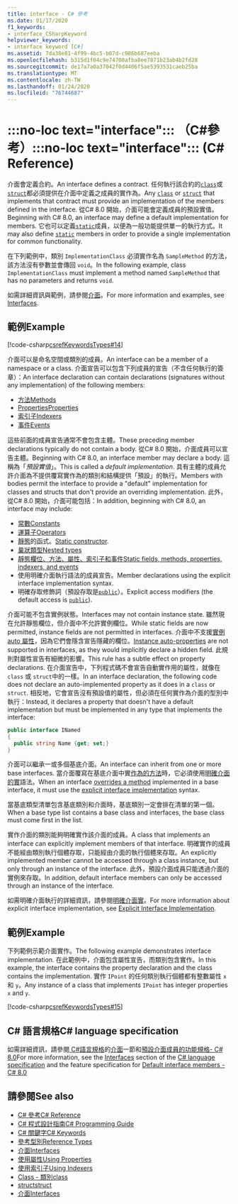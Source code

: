 ```yaml
---
title: interface - C# 參考
ms.date: 01/17/2020
f1_keywords:
- interface_CSharpKeyword
helpviewer_keywords:
- interface keyword [C#]
ms.assetid: 7da38e81-4f99-4bc5-b07d-c986b687eeba
ms.openlocfilehash: b315d1f04c9e74700afba8ee7871b23ab4b2fd28
ms.sourcegitcommit: de17a7a0a37042f0d4406f5ae5393531caeb25ba
ms.translationtype: MT
ms.contentlocale: zh-TW
ms.lasthandoff: 01/24/2020
ms.locfileid: "76744687"
---
```

# <a name="no-loc-textinterface-c-reference"></a><span data-ttu-id="ea976-102">:::no-loc text="interface"::: （C#參考）</span><span class="sxs-lookup"><span data-stu-id="ea976-102">:::no-loc text="interface"::: (C# Reference)</span></span>

<span data-ttu-id="ea976-103">介面會定義合約。</span><span class="sxs-lookup"><span data-stu-id="ea976-103">An interface defines a contract.</span></span> <span data-ttu-id="ea976-104">任何執行該合約的[`class`](class.md)或[`struct`](struct.md)都必須提供在介面中定義之成員的實作為。</span><span class="sxs-lookup"><span data-stu-id="ea976-104">Any [`class`](class.md) or [`struct`](struct.md) that implements that contract must provide an implementation of the members defined in the interface.</span></span> <span data-ttu-id="ea976-105">從C# 8.0 開始，介面可能會定義成員的預設實值。</span><span class="sxs-lookup"><span data-stu-id="ea976-105">Beginning with C# 8.0, an interface may define a default implementation for members.</span></span> <span data-ttu-id="ea976-106">它也可以定義[`static`](static.md)成員，以便為一般功能提供單一的執行方式。</span><span class="sxs-lookup"><span data-stu-id="ea976-106">It may also define [`static`](static.md) members in order to provide a single implementation for common functionality.</span></span>

<span data-ttu-id="ea976-107">在下列範例中，類別 `ImplementationClass` 必須實作名為 `SampleMethod` 的方法，該方法沒有參數並會傳回 `void`。</span><span class="sxs-lookup"><span data-stu-id="ea976-107">In the following example, class `ImplementationClass` must implement a method named `SampleMethod` that has no parameters and returns `void`.</span></span>

<span data-ttu-id="ea976-108">如需詳細資訊與範例，請參閱[介面](../../programming-guide/interfaces/index.md)。</span><span class="sxs-lookup"><span data-stu-id="ea976-108">For more information and examples, see [Interfaces](../../programming-guide/interfaces/index.md).</span></span>

## <a name="example"></a><span data-ttu-id="ea976-109">範例</span><span class="sxs-lookup"><span data-stu-id="ea976-109">Example</span></span>

[!code-csharp[csrefKeywordsTypes#14](~/samples/snippets/csharp/VS_Snippets_VBCSharp/csrefKeywordsTypes/CS/keywordsTypes.cs#14)]

<span data-ttu-id="ea976-110">介面可以是命名空間或類別的成員。</span><span class="sxs-lookup"><span data-stu-id="ea976-110">An interface can be a member of a namespace or a class.</span></span> <span data-ttu-id="ea976-111">介面宣告可以包含下列成員的宣告（不含任何執行的簽章）：</span><span class="sxs-lookup"><span data-stu-id="ea976-111">An interface declaration can contain declarations (signatures without any implementation) of the following members:</span></span>

- [<span data-ttu-id="ea976-112">方法</span><span class="sxs-lookup"><span data-stu-id="ea976-112">Methods</span></span>](../../programming-guide/classes-and-structs/methods.md)
- [<span data-ttu-id="ea976-113">Properties</span><span class="sxs-lookup"><span data-stu-id="ea976-113">Properties</span></span>](../../programming-guide/classes-and-structs/using-properties.md)
- [<span data-ttu-id="ea976-114">索引子</span><span class="sxs-lookup"><span data-stu-id="ea976-114">Indexers</span></span>](../../programming-guide/indexers/using-indexers.md)
- [<span data-ttu-id="ea976-115">事件</span><span class="sxs-lookup"><span data-stu-id="ea976-115">Events</span></span>](event.md)

<span data-ttu-id="ea976-116">這些前面的成員宣告通常不會包含主體。</span><span class="sxs-lookup"><span data-stu-id="ea976-116">These preceding member declarations typically do not contain a body.</span></span> <span data-ttu-id="ea976-117">從C# 8.0 開始，介面成員可以宣告主體。</span><span class="sxs-lookup"><span data-stu-id="ea976-117">Beginning with C# 8.0, an interface member may declare a body.</span></span> <span data-ttu-id="ea976-118">這稱為「*預設實值*」。</span><span class="sxs-lookup"><span data-stu-id="ea976-118">This is called a *default implementation*.</span></span> <span data-ttu-id="ea976-119">具有主體的成員允許介面為不提供覆寫實作為的類別和結構提供「預設」的執行。</span><span class="sxs-lookup"><span data-stu-id="ea976-119">Members with bodies permit the interface to provide a "default" implementation for classes and structs that don't provide an overriding implementation.</span></span> <span data-ttu-id="ea976-120">此外，從C# 8.0 開始，介面可能包括：</span><span class="sxs-lookup"><span data-stu-id="ea976-120">In addition, beginning with C# 8.0, an interface may include:</span></span>

- [<span data-ttu-id="ea976-121">常數</span><span class="sxs-lookup"><span data-stu-id="ea976-121">Constants</span></span>](const.md)
- [<span data-ttu-id="ea976-122">運算子</span><span class="sxs-lookup"><span data-stu-id="ea976-122">Operators</span></span>](../operators/operator-overloading.md)
- <span data-ttu-id="ea976-123">[靜態](../../programming-guide/classes-and-structs/constructors.md#static-constructors)的函式。</span><span class="sxs-lookup"><span data-stu-id="ea976-123">[Static constructor](../../programming-guide/classes-and-structs/constructors.md#static-constructors).</span></span>
- [<span data-ttu-id="ea976-124">巢狀類型</span><span class="sxs-lookup"><span data-stu-id="ea976-124">Nested types</span></span>](../../programming-guide/classes-and-structs/nested-types.md)
- [<span data-ttu-id="ea976-125">靜態欄位、方法、屬性、索引子和事件</span><span class="sxs-lookup"><span data-stu-id="ea976-125">Static fields, methods, properties, indexers, and events</span></span>](static.md)
- <span data-ttu-id="ea976-126">使用明確介面執行語法的成員宣告。</span><span class="sxs-lookup"><span data-stu-id="ea976-126">Member declarations using the explicit interface implementation syntax.</span></span>
- <span data-ttu-id="ea976-127">明確存取修飾詞（預設存取是[`public`](access-modifiers.md)）。</span><span class="sxs-lookup"><span data-stu-id="ea976-127">Explicit access modifiers (the default access is [`public`](access-modifiers.md)).</span></span>

<span data-ttu-id="ea976-128">介面可能不包含實例狀態。</span><span class="sxs-lookup"><span data-stu-id="ea976-128">Interfaces may not contain instance state.</span></span> <span data-ttu-id="ea976-129">雖然現在允許靜態欄位，但介面中不允許實例欄位。</span><span class="sxs-lookup"><span data-stu-id="ea976-129">While static fields are now permitted, instance fields are not permitted in interfaces.</span></span> <span data-ttu-id="ea976-130">介面中不支援[實例 auto 屬性](../../programming-guide/classes-and-structs/auto-implemented-properties.md)，因為它們會隱含宣告隱藏的欄位。</span><span class="sxs-lookup"><span data-stu-id="ea976-130">[Instance auto-properties](../../programming-guide/classes-and-structs/auto-implemented-properties.md) are not supported in interfaces, as they would implicitly declare a hidden field.</span></span> <span data-ttu-id="ea976-131">此規則對屬性宣告有細微的影響。</span><span class="sxs-lookup"><span data-stu-id="ea976-131">This rule has a subtle effect on property declarations.</span></span> <span data-ttu-id="ea976-132">在介面宣告中，下列程式碼不會宣告自動實作用的屬性，就像在 `class` 或 `struct`中的一樣。</span><span class="sxs-lookup"><span data-stu-id="ea976-132">In an interface declaration, the following code does not declare an auto-implemented property as it does in a `class` or `struct`.</span></span> <span data-ttu-id="ea976-133">相反地，它會宣告沒有預設值的屬性，但必須在任何實作為介面的型別中執行：</span><span class="sxs-lookup"><span data-stu-id="ea976-133">Instead, it declares a property that doesn't have a default implementation but must be implemented in any type that implements the interface:</span></span>

```csharp
public interface INamed
{
  public string Name {get; set;}
}
```

<span data-ttu-id="ea976-134">介面可以繼承一或多個基底介面。</span><span class="sxs-lookup"><span data-stu-id="ea976-134">An interface can inherit from one or more base interfaces.</span></span> <span data-ttu-id="ea976-135">當介面覆寫在基底介面中實[作為的方法](override.md)時，它必須使用[明確介面的實](../../programming-guide/interfaces/explicit-interface-implementation.md)語法。</span><span class="sxs-lookup"><span data-stu-id="ea976-135">When an interface [overrides a method](override.md) implemented in a base interface, it must use the [explicit interface implementation](../../programming-guide/interfaces/explicit-interface-implementation.md) syntax.</span></span>

<span data-ttu-id="ea976-136">當基底類型清單包含基底類別和介面時，基底類別一定會排在清單的第一個。</span><span class="sxs-lookup"><span data-stu-id="ea976-136">When a base type list contains a base class and interfaces, the base class must come first in the list.</span></span>

<span data-ttu-id="ea976-137">實作介面的類別能夠明確實作該介面的成員。</span><span class="sxs-lookup"><span data-stu-id="ea976-137">A class that implements an interface can explicitly implement members of that interface.</span></span> <span data-ttu-id="ea976-138">明確實作的成員不能經由類別執行個體存取，只能經由介面的執行個體來存取。</span><span class="sxs-lookup"><span data-stu-id="ea976-138">An explicitly implemented member cannot be accessed through a class instance, but only through an instance of the interface.</span></span> <span data-ttu-id="ea976-139">此外，預設介面成員只能透過介面的實例來存取。</span><span class="sxs-lookup"><span data-stu-id="ea976-139">In addition, default interface members can only be accessed through an instance of the interface.</span></span>

<span data-ttu-id="ea976-140">如需明確介面執行的詳細資訊，請參閱[明確介面實](../../programming-guide/interfaces/explicit-interface-implementation.md)。</span><span class="sxs-lookup"><span data-stu-id="ea976-140">For more information about explicit interface implementation, see [Explicit Interface Implementation](../../programming-guide/interfaces/explicit-interface-implementation.md).</span></span>

## <a name="example"></a><span data-ttu-id="ea976-141">範例</span><span class="sxs-lookup"><span data-stu-id="ea976-141">Example</span></span>

<span data-ttu-id="ea976-142">下列範例示範介面實作。</span><span class="sxs-lookup"><span data-stu-id="ea976-142">The following example demonstrates interface implementation.</span></span> <span data-ttu-id="ea976-143">在此範例中，介面包含屬性宣告，而類別包含實作。</span><span class="sxs-lookup"><span data-stu-id="ea976-143">In this example, the interface contains the property declaration and the class contains the implementation.</span></span> <span data-ttu-id="ea976-144">實作 `IPoint` 的任何類別執行個體都有整數屬性 `x` 和 `y`。</span><span class="sxs-lookup"><span data-stu-id="ea976-144">Any instance of a class that implements `IPoint` has integer properties `x` and `y`.</span></span>

[!code-csharp[csrefKeywordsTypes#15](~/samples/snippets/csharp/VS_Snippets_VBCSharp/csrefKeywordsTypes/CS/keywordsTypes.cs#15)]

## <a name="c-language-specification"></a><span data-ttu-id="ea976-145">C# 語言規格</span><span class="sxs-lookup"><span data-stu-id="ea976-145">C# language specification</span></span>

<span data-ttu-id="ea976-146">如需詳細資訊，請參閱[ C#語言規格](~/_csharplang/spec/introduction.md)的[介面](~/_csharplang/spec/interfaces.md)一節和[預設介面成員的功能規格- C# 8.0](~/_csharplang/proposals/csharp-8.0/default-interface-methods.md)</span><span class="sxs-lookup"><span data-stu-id="ea976-146">For more information, see the [Interfaces](~/_csharplang/spec/interfaces.md) section of the [C# language specification](~/_csharplang/spec/introduction.md) and the feature specification for [Default interface members - C# 8.0](~/_csharplang/proposals/csharp-8.0/default-interface-methods.md)</span></span>

## <a name="see-also"></a><span data-ttu-id="ea976-147">請參閱</span><span class="sxs-lookup"><span data-stu-id="ea976-147">See also</span></span>

- [<span data-ttu-id="ea976-148">C# 參考</span><span class="sxs-lookup"><span data-stu-id="ea976-148">C# Reference</span></span>](../index.md)
- [<span data-ttu-id="ea976-149">C# 程式設計指南</span><span class="sxs-lookup"><span data-stu-id="ea976-149">C# Programming Guide</span></span>](../../programming-guide/index.md)
- [<span data-ttu-id="ea976-150">C# 關鍵字</span><span class="sxs-lookup"><span data-stu-id="ea976-150">C# Keywords</span></span>](index.md)
- [<span data-ttu-id="ea976-151">參考型別</span><span class="sxs-lookup"><span data-stu-id="ea976-151">Reference Types</span></span>](reference-types.md)
- [<span data-ttu-id="ea976-152">介面</span><span class="sxs-lookup"><span data-stu-id="ea976-152">Interfaces</span></span>](../../programming-guide/interfaces/index.md)
- [<span data-ttu-id="ea976-153">使用屬性</span><span class="sxs-lookup"><span data-stu-id="ea976-153">Using Properties</span></span>](../../programming-guide/classes-and-structs/using-properties.md)
- [<span data-ttu-id="ea976-154">使用索引子</span><span class="sxs-lookup"><span data-stu-id="ea976-154">Using Indexers</span></span>](../../programming-guide/indexers/using-indexers.md)
- [<span data-ttu-id="ea976-155">Class - 類別</span><span class="sxs-lookup"><span data-stu-id="ea976-155">class</span></span>](class.md)
- [<span data-ttu-id="ea976-156">struct</span><span class="sxs-lookup"><span data-stu-id="ea976-156">struct</span></span>](struct.md)
- [<span data-ttu-id="ea976-157">介面</span><span class="sxs-lookup"><span data-stu-id="ea976-157">Interfaces</span></span>](../../programming-guide/interfaces/index.md)
